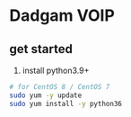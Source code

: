 # Dadgam VOIP

## get started

1. install python3.9+

```bash
# for CentOS 8 / CentOS 7
sudo yum -y update
sudo yum install -y python36
```


